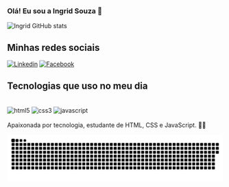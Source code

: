 ### Olá! Eu sou a Ingrid Souza 👋

![Ingrid GitHub stats](https://github-readme-stats.vercel.app/api?username=IngridsSilveira&show_icons=true&theme=dark)
## Minhas redes sociais
[![Linkedin](https://img.shields.io/badge/LinkedIn-0077B5?style=for-the-badge&logo=linkedin&logoColor=white)](https://www.linkedin.com/in/ingrid-de-souza-silveira/)
[![Facebook](https://img.shields.io/badge/Facebook-1877F2?style=for-the-badge&logo=facebook&logoColor=white)](https://www.facebook.com/IngriidCtos/)

## Tecnologias que uso no meu dia
<div style="display: inline_block"><br/>
    <img align="center" alt="html5" src="https://img.shields.io/badge/HTML5-E34F26?style=for-the-badge&logo=html5&logoColor=white"/> 
     <img align="center" alt="css3" src="https://img.shields.io/badge/CSS3-1572B6?style=for-the-badge&logo=css3&logoColor=white"/> 
      <img align="center" alt="javascript" src="https://img.shields.io/badge/JavaScript-323330?style=for-the-badge&logo=javascript&logoColor=F7DF1E"/>
</div> <br/>
Apaixonada por tecnologia, estudante de HTML, CSS e JavaScript. 🙂🙃  

  ![Snake animation](https://github.com/IngridsSilveira/IngridsSilveira/blob/output/github-contribution-grid-snake.svg)
